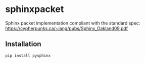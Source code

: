 # sphinxpacket
Sphinx packet implementation compliant with the standard spec: https://cypherpunks.ca/~iang/pubs/Sphinx_Oakland09.pdf

## Installation

```bash
pip install pysphinx
```
